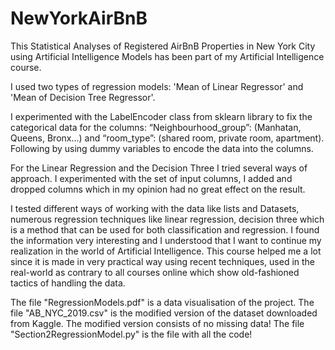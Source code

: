 # NewYorkAirBnB
This Statistical Analyses of Registered AirBnB Properties in New York City using Artificial Intelligence Models has been part of my Artificial Intelligence course.

I used two types of regression models: 'Mean of Linear Regressor' and 'Mean of Decision Tree Regressor'.

I experimented with the LabelEncoder class from sklearn library to fix the categorical data for the columns: “Neighbourhood_group”: (Manhatan, Queens, Bronx...) and “room_type”: (shared room, private room, apartment). Following by using dummy variables to encode the data into the columns.

For the Linear Regression and the Decision Three I tried several ways of approach. I experimented with the set of input columns, I added and dropped columns which in my opinion had no great effect on the result.

I tested different ways of working with the data like lists and Datasets, numerous regression techniques like linear regression, decision three which is a method that can be used for both classification and regression. I found the information very interesting and I understood that I want to continue my realization in the world of Artificial Intelligence. This course helped me a lot since it is made in very practical way using recent techniques, used in the real-world as contrary to all courses online which show old-fashioned tactics of handling the data.


The file "RegressionModels.pdf" is a data visualisation of the project. 
The file "AB_NYC_2019.csv" is the modified version of the dataset downloaded from Kaggle. The modified version consists of no missing data!
The file "Section2RegressionModel.py" is the file with all the code!
